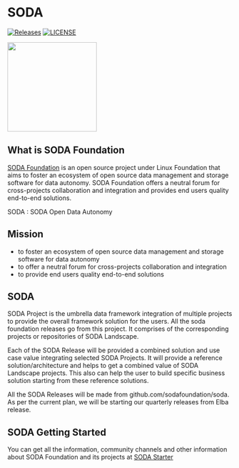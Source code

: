 # SODA 

[![Releases](https://img.shields.io/github/release/sodafoundation/soda/all.svg?style=flat-square)](https://github.com/sodafoundation/soda/releases)
[![LICENSE](https://img.shields.io/github/license/sodafoundation/soda.svg?style=flat-square)](https://github.com/sodafoundation/soda/blob/master/LICENSE)

<img src="https://sodafoundation.io/wp-content/uploads/2020/01/SODA_logo_outline_color_800x800.png" width="200" height="200">

## What is SODA Foundation
[SODA Foundation](https://sodafoundation.io) is an open source project under Linux Foundation that aims to foster an ecosystem of open source data management and storage software for data autonomy. SODA Foundation offers a neutral forum for cross-projects collaboration and integration and provides end users quality end-to-end solutions.

SODA : SODA Open Data Autonomy

## Mission
 - to foster an ecosystem of open source data management and storage software for data autonomy
 - to offer a neutral forum for cross-projects collaboration and integration
  - to provide end users quality end-to-end solutions

## SODA 

SODA Project is the umbrella data framework integration of multiple projects to provide the overall framework solution for the users. All the soda foundation releases go from this project. It comprises of the corresponding projects or repositories of SODA Landscape. 

Each of the SODA Release will be provided a combined solution and use case value integrating selected SODA Projects. It will provide a reference solution/architecture and helps to get a combined value of SODA Landscape projects. This also can help the user to build specific business solution starting from these reference solutions.

All the SODA Releases will be made from github.com/sodafoundation/soda. As per the current plan, we will be starting our quarterly releases from Elba release.

## SODA Getting Started

You can get all the information, community channels and other information about SODA Foundation and its projects at [SODA Starter](http://bit.ly/soda-starter)
